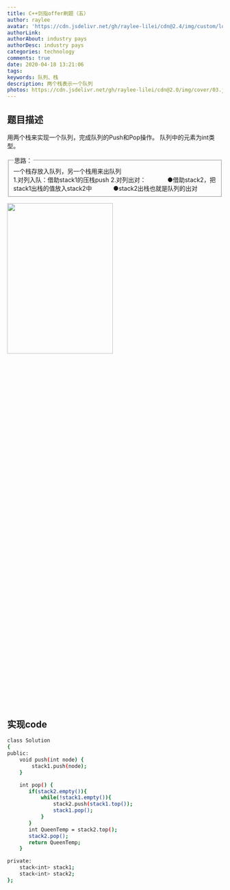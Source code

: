 ```yaml
---
title: C++剑指offer刷题（五）
author: raylee
avatar: 'https://cdn.jsdelivr.net/gh/raylee-lilei/cdn@2.4/img/custom/logo_1.png'
authorLink: 
authorAbout: industry pays
authorDesc: industry pays
categories: technology
comments: true
date: 2020-04-18 13:21:06
tags:
keywords: 队列、栈
description: 两个栈表示一个队列
photos: https://cdn.jsdelivr.net/gh/raylee-lilei/cdn@2.0/img/cover/03.jpg.webp
---
```

## 题目描述
用两个栈来实现一个队列，完成队列的Push和Pop操作。 队列中的元素为int类型。

<form action="" method="">
<fieldset><legend font-weight:600>思路：</legend>
<div align=“Center”>一个栈存放入队列，另一个栈用来出队列</div>
1.对列入队：借助stack1的压栈push
2.对列出对：
&emsp;&emsp;&emsp; ●借助stack2，把stack1出栈的值放入stack2中
&emsp;&emsp;&emsp; ●stack2出栈也就是队列的出对
</fieldset>
</form>

<img src="https://cdn.jsdelivr.net/gh/raylee-lilei/cdn@3.4/img/article/CPPoffer/stackfenxi.jpg" width = 70% height = 30% />

## 实现code
``` bash
class Solution
{
public:
    void push(int node) {
        stack1.push(node);
    }

    int pop() {
       if(stack2.empty()){
           while(!stack1.empty()){
               stack2.push(stack1.top());
               stack1.pop();
           }
       }
       int QueenTemp = stack2.top();
       stack2.pop();
       return QueenTemp;
    }

private:
    stack<int> stack1;
    stack<int> stack2;
};
```